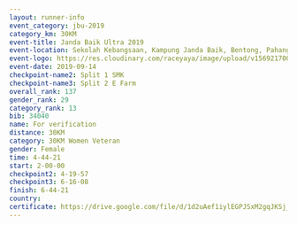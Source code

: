 ```yaml
---
layout: runner-info 
event_category: jbu-2019 
category_km: 30KM 
event-title: Janda Baik Ultra 2019  
event-location: Sekolah Kebangsaan, Kampung Janda Baik, Bentong, Pahang, Malaysia 
event-logo: https://res.cloudinary.com/raceyaya/image/upload/v1569217009/logo/janda-baik_vch1pc.jpg 
event-date: 2019-09-14 
checkpoint-name2: Split 1 SMK 
checkpoint-name3: Split 2 E Farm 
overall_rank: 137
gender_rank: 29
category_rank: 13
bib: 34040
name: For verification
distance: 30KM
category: 30KM Women Veteran
gender: Female
time: 4-44-21
start: 2-00-00
checkpoint2: 4-19-57
checkpoint3: 6-16-08
finish: 6-44-21
country: 
certificate: https://drive.google.com/file/d/1d2uAef1iylEGPJSxM2gqJKSj_dOjPoHf/view?usp=sharing
---
```


